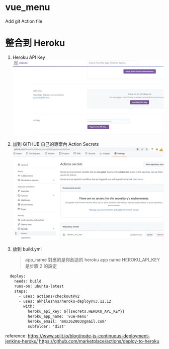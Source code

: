 # vue_menu

Add git Action file

# 整合到 Heroku

1. Heroku API Key
   ![image info](./img/1.jpg)

2. 加到 GITHUB 自己的專案內 Action Secrets
   ![image info](./img/2.jpg)

3. 放到 build.yml
   > app_name 對應的是你創造的 heroku app name
   > HEROKU_API_KEY 是步驟 2 的設定

```
  deploy:
    needs: build
    runs-on: ubuntu-latest
    steps:
      - uses: actions/checkout@v2
      - uses: akhileshns/heroku-deploy@v3.12.12
        with:
          heroku_api_key: ${{secrets.HEROKU_API_KEY}}
          heroku_app_name: 'vue-menu'
          heroku_email: 'mmx362003@gmail.com'
          subfolder: 'dist'
```

reference:
https://www.split.io/blog/node-js-continuous-deployment-jenkins-heroku/
https://github.com/marketplace/actions/deploy-to-heroku
